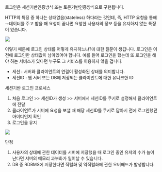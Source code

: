 로그인은 세션기반인증방식 또는 토큰기반인증방식으로 구현됩니다.

HTTP의 특징 중 하나는 상태없음(stateless) 하다라는 것인데, 즉, HTTP 요청을 통해ㅜ데이터를 주고 받을 때 요청이 끝나면 요청한 사용자의 정보 등을 유지하지 않는 특징이 있습니다.

![](https://velog.velcdn.com/images/cjllee/post/43d47806-e860-4071-b34c-e66921257857/image.png)

이렇기 때문에 로그인 상태를 어떻게 유지하느냐?에 대한 질문이 생깁니다. 로그인은 이전에 로그인한 상태값이 남아있어야 합니다.
예를 들어 로그인을 했는데 또 로그인을 해야 하는 서비스가 있다면 누구도 그 서비스를 이용하지 않을 겁니다. 

- 세션 : 서버와 클라이언트의 연결이 활성화된 상태를 의미합니다.
- 세션ID : 웹 서버 또는 DB에 저장되는 클라이언트에 대한 유니크한 ID

세션기반 로그인 프로세스
1. 처음 로그인 >> 세션ID가 생성 >> 서버에서 세션ID를 쿠키로 설정해서 클라이언트에 전달
2. 클라이언트가 서버에 요청을 보낼 때 해당 세션ID를 쿠키로 담아서 전에 로그인했던 아이디인지 확인
3. 로그인을 유지

![](https://velog.velcdn.com/images/cjllee/post/9504f33c-162a-436f-82e8-7e89df6fc7ef/image.png)

단점
1. 사용자의 상태에 관한 데이터를 서버에 저장했을 때 로그인 중인 유저의 수가 늘어난다면 서버의 메모리 과부화가 일어날 수 있습니다.
2. DB 중 RDBMS에 저장한다면 직렬화 및 역직렬화에 관한 오버헤드가 발생합니다.
